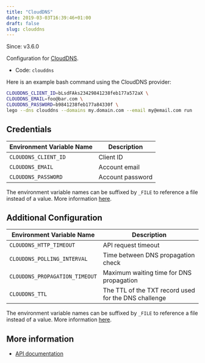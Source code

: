 ```yaml
---
title: "CloudDNS"
date: 2019-03-03T16:39:46+01:00
draft: false
slug: clouddns
---
```


<!-- THIS DOCUMENTATION IS AUTO-GENERATED. PLEASE DO NOT EDIT. -->
<!-- providers/dns/clouddns/clouddns.toml -->
<!-- THIS DOCUMENTATION IS AUTO-GENERATED. PLEASE DO NOT EDIT. -->

Since: v3.6.0

Configuration for [CloudDNS](https://vshosting.eu/).


<!--more-->

- Code: `clouddns`

Here is an example bash command using the CloudDNS provider:

```bash
CLOUDDNS_CLIENT_ID=bLsdFAks23429841238feb177a572aX \
CLOUDDNS_EMAIL=foo@bar.com \
CLOUDDNS_PASSWORD=b9841238feb177a84330f \
lego --dns clouddns --domains my.domain.com --email my@email.com run
```




## Credentials

| Environment Variable Name | Description |
|-----------------------|-------------|
| `CLOUDDNS_CLIENT_ID` | Client ID |
| `CLOUDDNS_EMAIL` | Account email |
| `CLOUDDNS_PASSWORD` | Account password |

The environment variable names can be suffixed by `_FILE` to reference a file instead of a value.
More information [here](/lego/dns/#configuration-and-credentials).


## Additional Configuration

| Environment Variable Name | Description |
|--------------------------------|-------------|
| `CLOUDDNS_HTTP_TIMEOUT` | API request timeout |
| `CLOUDDNS_POLLING_INTERVAL` | Time between DNS propagation check |
| `CLOUDDNS_PROPAGATION_TIMEOUT` | Maximum waiting time for DNS propagation |
| `CLOUDDNS_TTL` | The TTL of the TXT record used for the DNS challenge |

The environment variable names can be suffixed by `_FILE` to reference a file instead of a value.
More information [here](/lego/dns/#configuration-and-credentials).




## More information

- [API documentation](https://admin.vshosting.cloud/clouddns/swagger/)

<!-- THIS DOCUMENTATION IS AUTO-GENERATED. PLEASE DO NOT EDIT. -->
<!-- providers/dns/clouddns/clouddns.toml -->
<!-- THIS DOCUMENTATION IS AUTO-GENERATED. PLEASE DO NOT EDIT. -->
